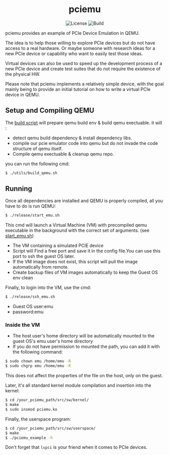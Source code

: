 <div align="center">

<h1>pciemu</h1>

![License](https://img.shields.io/github/license/luizinhosuraty/pciemu)
![Build](https://img.shields.io/github/actions/workflow/status/luizinhosuraty/pciemu/linux-ci.yml?label=tests)
 
</div>

pciemu provides an example of PCIe Device Emulation in QEMU.

The idea is to help those willing to explore PCIe devices but do not have access
to a real hardware. Or maybe someone with research ideas for a new PCIe device
or capability who want to easily test those ideas.

Virtual devices can also be used to speed up the development process of a new
PCIe device and create test suites that do not require the existence of the
physical HW.

Please note that pciemu implements a relatively simple device, with the goal
mainly being to provide an initial tutorial on how to write a virtual PCIe device
in QEMU.


## Setup and Compiling QEMU

The [build script](utils/build_qemu.sh) will prepare qemu build env & build qemu exectuable.
it will :
- detect qemu build dependency & install dependency libs.
- compile our pcie emulator code into qemu but do not invade the code structure of qemu itself.
- Compile qemu exectuable & cleanup qemu repo.

you can run the following cmd:

```bash
$ ./utils/build_qemu.sh
```

## Running

Once all dependencies are installed and QEMU is properly compiled, all you have
to do is run QEMU:

```bash
$ ./release/start_emu.sh
```

This cmd will launch a Virtual Machine (VM) with precompiled qemu executable in the background with
the correct set of arguments. (see [start_emu.sh](release/start_emu.sh))

- The VM containing a simulated PCIE device
- Script will Find a free port and save it in the config file.You can use this port to ssh the guest OS later.
- If the VM image does not exist, this script will pull the image automatically from remote.
- Create backup files of VM images automatically to keep the Guest OS env clean


Finally, to login into the VM, use the cmd:

```bash
$ ./release/ssh_emu.sh
```
- Guest OS user:emu
- password:emu

### Inside the VM
- The host user's home directory will be automatically mounted to the guest OS's emu user's home directory
- If you do not have permission to mounted the path, you can add it with the following command:
```bash
$ sudo chown emu /home/emu -R
$ sudo chgrp emu /home/emu -R
```
This does not affect the properties of the file on the host, only on the guest.

Later, it's all standard kernel module compilation and insertion into the kernel:

```bash
$ cd /your_pciemu_path/src/sw/kernel/
$ make
$ sudo insmod pciemu.ko
```

Finally, the userspace program:

```bash
$ cd /your_pciemu_path/src/sw/userspace/
$ make
$ ./pciemu_example -h
```

Don't forget that ```lspci``` is your friend when it comes to PCIe devices.

